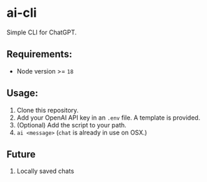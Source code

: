 # ai-cli

Simple CLI for ChatGPT.

## Requirements:

- Node version >= `18`

## Usage:

1. Clone this repository.
2. Add your OpenAI API key in an `.env` file. A template is provided.
3. (Optional) Add the script to your path.
4. `ai <message>` (`chat` is already in use on OSX.)

## Future

1. Locally saved chats
